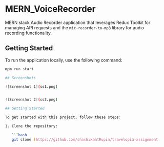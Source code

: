 # MERN_VoiceRecorder

MERN stack Audio Recorder application that leverages Redux Toolkit for managing API requests and the `mic-recorder-to-mp3` library for audio recording functionality.

## Getting Started

To run the application locally, use the following command:

```bash
npm run start

## Screenshots

![Screenshot 1](ss1.png)


![Screenshot 2](ss2.png)

## Getting Started

To get started with this project, follow these steps:

1. Clone the repository:

   ```bash
   git clone [https://github.com/shashikantRupin/travelopia-assignment]
